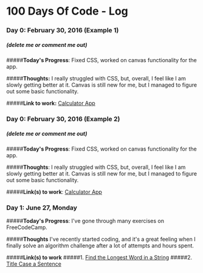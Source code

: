 # 100 Days Of Code - Log

### Day 0: February 30, 2016 (Example 1)
##### (delete me or comment me out)

#####**Today's Progress**: Fixed CSS, worked on canvas functionality for the app.

#####**Thoughts:** I really struggled with CSS, but, overall, I feel like I am slowly getting better at it. Canvas is still new for me, but I managed to figure out some basic functionality.

#####**Link to work:** [Calculator App](http://www.example.com)

### Day 0: February 30, 2016 (Example 2)
##### (delete me or comment me out)

#####**Today's Progress**: Fixed CSS, worked on canvas functionality for the app.

#####**Thoughts**: I really struggled with CSS, but, overall, I feel like I am slowly getting better at it. Canvas is still new for me, but I managed to figure out some basic functionality.

#####**Link(s) to work**: [Calculator App](http://www.example.com)


### Day 1: June 27, Monday

#####**Today's Progress**: I've gone through many exercises on FreeCodeCamp.

#####**Thoughts** I've recently started coding, and it's a great feeling when I finally solve an algorithm challenge after a lot of attempts and hours spent.

#####**Link(s) to work**
#####1. [Find the Longest Word in a String](https://www.freecodecamp.com/challenges/find-the-longest-word-in-a-string)
#####2. [Title Case a Sentence](https://www.freecodecamp.com/challenges/title-case-a-sentence)
